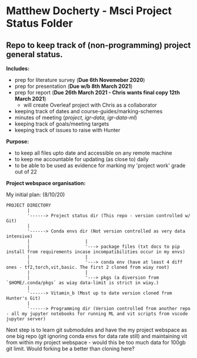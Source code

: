 # Matthew Docherty - Msci Project Status Folder

## Repo to keep track of (non-programming) project general status. 

**Includes:**

- prep for literature survey (**Due 6th Novemeber 2020**)
- prep for presentation (**Due w/b 8th March 2021**)
- prep for report (**Due 26th March 2021 - Chris wants final copy 12th March 2021**)
  - will create Overleaf project with Chris as a collaborator
- keeping track of dates and course-guides/marking-schemes
- minutes of meeting (*project, igr-data, igr-data-ml*)
- keeping track of goals/meeting targets
- keeping track of issues to raise with Hunter

**Purpose:**

- to keep all files upto date and accessible on any remote machine
- to keep me accountable for updating (as close to) daily
- to be able to be used as evidence for marking my 'project work' grade out of 22

**Project webspace organisation:**

My initial plan: (8/10/20)
```text
PROJECT DIRECTORY
        |
        '------> Project status dir (This repo - version controlled w/ Git)
        |
        '------> Conda envs dir (Not version controlled as very data intensive)
        |                     |
        |                     '---> package files (txt docs to pip install from requirements incase incompatibilities occur in my envs)
        |                     |
        |                     '---> conda env (have at least 4 diff ones - tf2,torch,vit,basic. The first 2 cloned from wiay root)
        |                     |
        |                     '---> pkgs (a diversion from `$HOME/.conda/pkgs` as wiay data-limit is strict in wiay.)
        |                      
        '------> Vitamin_b (Most up to date version cloned from Hunter's Git)
        |
        '------> Programming dir (Version controlled from another repo - all my jupyter notebooks for running ML and vit scripts from vscode jupyter server)

```
Next step is to learn git submodules and have the my project webspace as one big repo (git ignoring conda envs for data rate still) and maintaining vit from within my project webspace - would this be too much data for 100gb git limit. Would forking be a better than cloning here? 